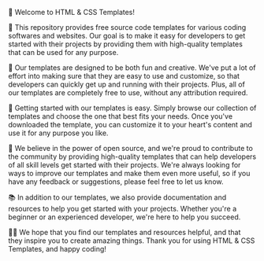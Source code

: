 
👋 Welcome to HTML & CSS Templates!

📁 This repository provides free source code templates for various coding softwares and websites. Our goal is to make it easy for developers to get started with their projects by providing them with high-quality templates that can be used for any purpose.

🎨 Our templates are designed to be both fun and creative. We've put a lot of effort into making sure that they are easy to use and customize, so that developers can quickly get up and running with their projects. Plus, all of our templates are completely free to use, without any attribution required.

🚀 Getting started with our templates is easy. Simply browse our collection of templates and choose the one that best fits your needs. Once you've downloaded the template, you can customize it to your heart's content and use it for any purpose you like.

🤝 We believe in the power of open source, and we're proud to contribute to the community by providing high-quality templates that can help developers of all skill levels get started with their projects. We're always looking for ways to improve our templates and make them even more useful, so if you have any feedback or suggestions, please feel free to let us know.

📚 In addition to our templates, we also provide documentation and resources to help you get started with your projects. Whether you're a beginner or an experienced developer, we're here to help you succeed.

👨‍💻 We hope that you find our templates and resources helpful, and that they inspire you to create amazing things. Thank you for using HTML & CSS Templates, and happy coding!

